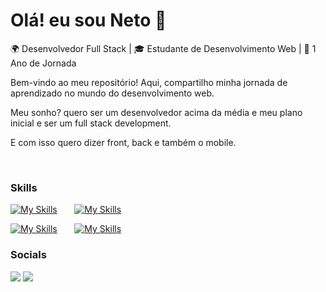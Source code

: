 Olá! eu sou Neto 👋
========================================================================================================================================
🌍 Desenvolvedor Full Stack | 🎓 Estudante de Desenvolvimento Web | 🚀 1 Ano de Jornada

Bem-vindo ao meu repositório! Aqui, compartilho minha jornada de aprendizado no mundo do desenvolvimento web.

Meu sonho? quero ser um desenvolvedor acima da média e meu plano inicial e ser um full stack development.

E com isso quero dizer front, back e também o mobile.

<br/>

### Skills

[![My Skills](https://skillicons.dev/icons?i=html,css,bootstrap,tailwind)](https://skillicons.dev) &nbsp;&nbsp;&nbsp;&nbsp;&nbsp;
[![My Skills](https://skillicons.dev/icons?i=js,ts,py,java,kotlin,go)](https://skillicons.dev) &nbsp;&nbsp;&nbsp;&nbsp;&nbsp;

[![My Skills](https://skillicons.dev/icons?i=nodejs,mysql,sequelize,prisma,nest,spring)](https://skillicons.dev) &nbsp;&nbsp;&nbsp;&nbsp;&nbsp;
[![My Skills](https://skillicons.dev/icons?i=react,next,redux,docker)](https://skillicons.dev) &nbsp;&nbsp;&nbsp;&nbsp;&nbsp;
<br/>

### Socials
<div> 
  <a href="https://www.instagram.com/joao.eto/" target="_blank"><img src="https://img.shields.io/badge/-Instagram-%23E4405F?style=for-the-badge&logo=instagram&logoColor=white" target="_blank"></a>
  <a href="https://www.linkedin.com/in/dev-etto/" target="_blank"><img src="https://img.shields.io/badge/-LinkedIn-%230077B5?style=for-the-badge&logo=linkedin&logoColor=white" target="_blank"></a> 
</div>
